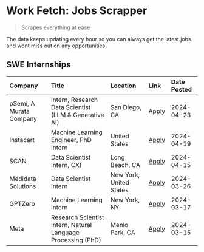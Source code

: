 # Work Fetch: Jobs Scrapper
> Scrapes everything at ease

The data keeps updating every hour so you can always get the latest jobs and wont miss out on any opportunities.

## SWE Internships
<!--START_SECTION:workfetch-->
| Company                 | Title                                                        | Location                | Link                                                                                                                                                                                                                                                                       | Date Posted   |
|:------------------------|:-------------------------------------------------------------|:------------------------|:---------------------------------------------------------------------------------------------------------------------------------------------------------------------------------------------------------------------------------------------------------------------------|:--------------|
| pSemi, A Murata Company | Intern, Research Data Scientist (LLM & Generative AI)        | San Diego, CA           | [Apply](https://www.linkedin.com/jobs/view/intern-research-data-scientist-llm-generative-ai-at-psemi-a-murata-company-3887074168?position=5&pageNum=0&refId=l93VDS2nEkA5QWy5nDyqqg%3D%3D&trackingId=4OecrQrWdgPwclmhpoUB2g%3D%3D&trk=public_jobs_jserp-result_search-card) | 2024-04-23    |
| Instacart               | Machine Learning Engineer, PhD Intern                        | United States           | [Apply](https://www.linkedin.com/jobs/view/machine-learning-engineer-phd-intern-at-instacart-3901991739?position=2&pageNum=0&refId=l93VDS2nEkA5QWy5nDyqqg%3D%3D&trackingId=0%2BHyr%2BheQitZGOw5tR2ESA%3D%3D&trk=public_jobs_jserp-result_search-card)                      | 2024-04-19    |
| SCAN                    | Data Scientist Intern, CXI                                   | Long Beach, CA          | [Apply](https://www.linkedin.com/jobs/view/data-scientist-intern-cxi-at-scan-3899690492?position=10&pageNum=0&refId=l93VDS2nEkA5QWy5nDyqqg%3D%3D&trackingId=zGnUI7S7UE3U9%2F3uDEa7Hg%3D%3D&trk=public_jobs_jserp-result_search-card)                                       | 2024-04-15    |
| Medidata Solutions      | Data Scientist Intern                                        | New York, United States | [Apply](https://www.linkedin.com/jobs/view/data-scientist-intern-at-medidata-solutions-3810253704?position=3&pageNum=0&refId=l93VDS2nEkA5QWy5nDyqqg%3D%3D&trackingId=mdeCI28iOTbZDGkIucziJw%3D%3D&trk=public_jobs_jserp-result_search-card)                                | 2024-03-26    |
| GPTZero                 | Machine Learning Intern                                      | New York, NY            | [Apply](https://www.linkedin.com/jobs/view/machine-learning-intern-at-gptzero-3860723963?position=9&pageNum=0&refId=l93VDS2nEkA5QWy5nDyqqg%3D%3D&trackingId=u9gwtpndOfbffcK2MtPAfQ%3D%3D&trk=public_jobs_jserp-result_search-card)                                         | 2024-03-17    |
| Meta                    | Research Scientist Intern, Natural Language Processing (PhD) | Menlo Park, CA          | [Apply](https://www.linkedin.com/jobs/view/research-scientist-intern-natural-language-processing-phd-at-meta-3858718375?position=7&pageNum=0&refId=l93VDS2nEkA5QWy5nDyqqg%3D%3D&trackingId=Exc0%2FhMvSJAHUeK0oeQ7PA%3D%3D&trk=public_jobs_jserp-result_search-card)        | 2024-03-15    |
<!--END_SECTION:workfetch-->
